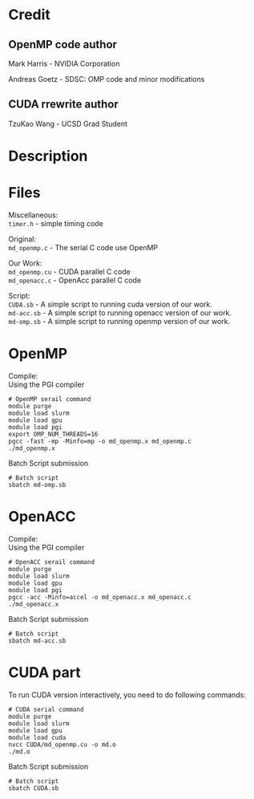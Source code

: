 # Credit

## OpenMP code author

Mark Harris - NVIDIA Corporation

Andreas Goetz - SDSC: OMP code and minor modifications

## CUDA rrewrite author

TzuKao Wang - UCSD Grad Student

# Description


# Files

Miscellaneous:  
`timer.h` - simple timing code

Original:  
`md_openmp.c`   - The serial C code use OpenMP 

Our Work:  
`md_openmp.cu`   - CUDA parallel C code   
`md_openacc.c`   - OpenAcc parallel C code  

Script:  
`CUDA.sb` - A simple script to running cuda version of our work.  
`md-acc.sb` - A simple script to running openacc version of our work.  
`md-omp.sb` - A simple script to running openmp version of our work.  
# OpenMP
Compile:  
Using the PGI compiler

    # OpenMP serail command
    module purge
    module load slurm
    module load gpu
    module load pgi
    export OMP_NUM_THREADS=16
    pgcc -fast -mp -Minfo=mp -o md_openmp.x md_openmp.c
    ./md_openmp.x

Batch Script submission

    # Batch script
    sbatch md-omp.sb

# OpenACC
Compile:  
Using the PGI compiler

    # OpenACC serail command
    module purge
    module load slurm
    module load gpu
    module load pgi
    pgcc -acc -Minfo=accel -o md_openacc.x md_openacc.c
    ./md_openacc.x

Batch Script submission

    # Batch script
    sbatch md-acc.sb
    
# CUDA part
To run CUDA version interactively, you need to do following commands: 

    # CUDA serial command
    module purge
    module load slurm
    module load gpu
    module load cuda
    nvcc CUDA/md_openmp.cu -o md.o
    ./md.o

Batch Script submission

    # Batch script
    sbatch CUDA.sb